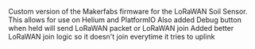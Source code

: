 Custom version of the Makerfabs firmware for the LoRaWAN Soil Sensor. 
This allows for use on Helium and PlatformIO
Also added Debug button when held will send LoRaWAN packet or LoRaWAN join
Added better LoRaWAN join logic so it doesn't join everytime it tries to uplink
